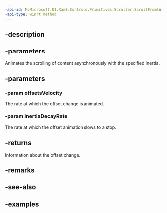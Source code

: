 ```yaml
---
-api-id: M:Microsoft.UI.Xaml.Controls.Primitives.Scroller.ScrollFrom(Windows.Foundation.Numerics.Vector2,Windows.Foundation.IReference{Windows.Foundation.Numerics.Vector2})
-api-type: winrt method
---
```


## -description

## -parameters

Animates the scrolling of content asynchronously with the specified inertia.

## -parameters

### -param offsetsVelocity

The rate at which the offset change is animated.

### -param inertiaDecayRate

The rate at which the offset animation slows to a stop.

## -returns

Information about the offset change.

## -remarks

## -see-also

## -examples

